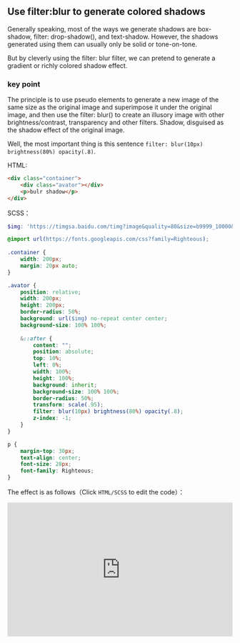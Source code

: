 ## Use filter:blur to generate colored shadows

Generally speaking, most of the ways we generate shadows are box-shadow, filter: drop-shadow(), and text-shadow. However, the shadows generated using them can usually only be solid or tone-on-tone.

But by cleverly using the filter: blur filter, we can pretend to generate a gradient or richly colored shadow effect.

### key point

The principle is to use pseudo elements to generate a new image of the same size as the original image and superimpose it under the original image, and then use the filter: blur() to create an illusory image with other brightness/contrast, transparency and other filters. Shadow, disguised as the shadow effect of the original image.

Well, the most important thing is this sentence `filter: blur(10px) brightness(80%) opacity(.8)`.

HTML:

```html
<div class="container">
    <div class="avator"></div>
    <p>bulr shadow</p>
</div>
```

SCSS：
```scss
$img: 'https://timgsa.baidu.com/timg?image&quality=80&size=b9999_10000&sec=1505822443&di=941986df9c6514d5d43eaba4aa938347&imgtype=jpg&er=1&src=http%3A%2F%2Fimg.qqtouxiang8.net%2Fuploads%2Fallimg%2Fc150313%2F142623130563050-922006.jpg';

@import url(https://fonts.googleapis.com/css?family=Righteous);
    
.container {
    width: 200px;
    margin: 20px auto;
}

.avator {
    position: relative;
    width: 200px;
    height: 200px;
    border-radius: 50%;
    background: url($img) no-repeat center center;
    background-size: 100% 100%;
    
    &::after {
        content: "";
        position: absolute;
        top: 10%;
        left: 0%;
        width: 100%;
        height: 100%;
        background: inherit;
        background-size: 100% 100%;
        border-radius: 50%;
        transform: scale(.95);
        filter: blur(10px) brightness(80%) opacity(.8);
        z-index: -1;
    }
}

p {
    margin-top: 30px;
    text-align: center;
    font-size: 28px;
    font-family: Righteous;
}
```

The effect is as follows（Click `HTML/SCSS` to edit the code）：

<iframe height="300" style="width: 100%;" scrolling="no" title="filter-shadow" src="https://codepen.io/dvha/embed/abPjaEW?default-tab=html%2Cresult" frameborder="no" loading="lazy" allowtransparency="true" allowfullscreen="true">
  See the Pen <a href="https://codepen.io/dvha/pen/abPjaEW">
  filter-shadow</a> by HaDV (<a href="https://codepen.io/dvha">@dvha</a>)
  on <a href="https://codepen.io">CodePen</a>.
</iframe>